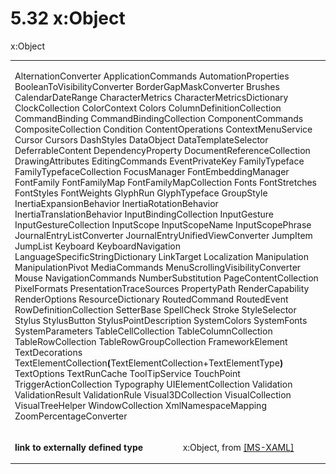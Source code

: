 <html dir="LTR" xmlns:mshelp="http://msdn.microsoft.com/mshelp" xmlns:ddue="http://ddue.schemas.microsoft.com/authoring/2003/5" xmlns:xlink="http://www.w3.org/1999/xlink" xmlns:tool="http://www.microsoft.com/tooltip"><body><input type="hidden" id="userDataCache" class="userDataStyle"><input type="hidden" id="hiddenScrollOffset"><img id="dropDownImage" style="display:none; height:0; width:0;" src="../local/drpdown.gif"><img id="dropDownHoverImage" style="display:none; height:0; width:0;" src="../local/drpdown_orange.gif"><img id="collapseImage" style="display:none; height:0; width:0;" src="../local/collapse.gif"><img id="expandImage" style="display:none; height:0; width:0;" src="../local/exp.gif"><img id="collapseAllImage" style="display:none; height:0; width:0;" src="../local/collall.gif"><img id="expandAllImage" style="display:none; height:0; width:0;" src="../local/expall.gif"><img id="copyImage" style="display:none; height:0; width:0;" src="../local/copycode.gif"><img id="copyHoverImage" style="display:none; height:0; width:0;" src="../local/copycodeHighlight.gif"><div id="header"><h1 class="heading">5.32 x:Object</h1></div><div id="mainSection"><div id="mainBody"><div id="allHistory" class="saveHistory" onsave="saveAll()" onload="loadAll()"></div>
				<p xmlns:wsd="http://wsdev.schemas.microsoft.com/authoring/2008/2" xmlns:msxsl="urn:schemas-microsoft-com:xslt" xmlns:script="urn:script" xmlns:build="urn:build">
				</p>
			<div id="sectionSection0" class="section" name="collapseableSection"><content xmlns="http://ddue.schemas.microsoft.com/authoring/2003/5" xmlns:wsd="http://wsdev.schemas.microsoft.com/authoring/2008/2" xmlns:msxsl="urn:schemas-microsoft-com:xslt" xmlns:script="urn:script" xmlns:build="urn:build">
				</content></div><div id="sectionSection1" class="section" name="collapseableSection"><content xmlns="http://ddue.schemas.microsoft.com/authoring/2003/5" xmlns:wsd="http://wsdev.schemas.microsoft.com/authoring/2008/2" xmlns:msxsl="urn:schemas-microsoft-com:xslt" xmlns:script="urn:script" xmlns:build="urn:build">
					<p xmlns="">x:Object</p>
					<p xmlns=""><b></b></p><table class="ProtocolAuthoredTable" xmlns=""><tr>
								<td colspan="2">
									<p>
										<mshelp:link keywords="403dd3dc-11ce-4545-844c-8be7c039c5f8" tabindex="0">AlternationConverter</mshelp:link> <mshelp:link keywords="04bd10c0-e8c9-41c4-8a93-89904ec1dd66" tabindex="0">ApplicationCommands</mshelp:link> <mshelp:link keywords="385ae14f-7543-4179-9bdd-3ce53dc797df" tabindex="0">AutomationProperties</mshelp:link> <mshelp:link keywords="81aeb050-3915-47fb-ae23-259709183d8a" tabindex="0">BooleanToVisibilityConverter</mshelp:link> <mshelp:link keywords="caed4089-5ce2-475e-abb4-258bb4b26152" tabindex="0">BorderGapMaskConverter</mshelp:link> <mshelp:link keywords="a30b7c48-cb6c-4e58-a90c-d586f7e31805" tabindex="0">Brushes</mshelp:link> <mshelp:link keywords="9ab89fe7-dde2-4987-b9e9-1dd9615b499c" tabindex="0">CalendarDateRange</mshelp:link> <mshelp:link keywords="b5bf1127-8d57-4d0b-84f8-6267874068fb" tabindex="0">CharacterMetrics</mshelp:link> <mshelp:link keywords="0b24522f-2719-41e7-ae45-75bcb62b5209" tabindex="0">CharacterMetricsDictionary</mshelp:link> <mshelp:link keywords="639a5d70-ef02-4e04-a196-a52c4a0257df" tabindex="0">ClockCollection</mshelp:link> <mshelp:link keywords="0b58156e-4902-45ad-906e-bd67f6293d1d" tabindex="0">ColorContext</mshelp:link> <mshelp:link keywords="4de30d65-fe8a-4e20-ab53-c91b0e48d8ab" tabindex="0">Colors</mshelp:link> <mshelp:link keywords="60495a32-3546-4fc5-80c3-2dfbe63e5545" tabindex="0">ColumnDefinitionCollection</mshelp:link> <mshelp:link keywords="4c6379d3-e12d-465e-9305-66560ec94a6e" tabindex="0">CommandBinding</mshelp:link> <mshelp:link keywords="33258a9c-afb5-4e1c-8dd9-fc821c2632ed" tabindex="0">CommandBindingCollection</mshelp:link> <mshelp:link keywords="4821b3d1-553b-490a-bdf2-30b29f64fd1c" tabindex="0">ComponentCommands</mshelp:link> <mshelp:link keywords="36c38c90-f51f-46b6-ab3e-52ec5b60684a" tabindex="0">CompositeCollection</mshelp:link> <mshelp:link keywords="55f8ef30-8c0f-4a0a-b1d7-2923e9604f6e" tabindex="0">Condition</mshelp:link> <mshelp:link keywords="fca63c46-a1f6-4c62-be4b-08fd7097e067" tabindex="0">ContentOperations</mshelp:link> <mshelp:link keywords="d5a4ecb0-2a07-49c7-8f5b-63e0dd5ee8b8" tabindex="0">ContextMenuService</mshelp:link> <mshelp:link keywords="d1fda2ef-e3e3-430b-87bd-a94622ee8add" tabindex="0">Cursor</mshelp:link> <mshelp:link keywords="5684a591-a53b-4b52-bbe0-1d3f7a472ab3" tabindex="0">Cursors</mshelp:link> <mshelp:link keywords="c18ce33e-cfc4-4044-bda8-e357d945df3b" tabindex="0">DashStyles</mshelp:link> <mshelp:link keywords="7825e7dc-a839-414d-9516-e1701f057cd0" tabindex="0">DataObject</mshelp:link> <mshelp:link keywords="b303673f-acd3-4bd2-b0ec-f85111bb657b" tabindex="0">DataTemplateSelector</mshelp:link> <mshelp:link keywords="c6837c0f-458b-4e51-936c-265693fabe3a" tabindex="0">DeferrableContent</mshelp:link> <mshelp:link keywords="6e192d73-8f0d-4587-be81-e0dff75bc6ca" tabindex="0">DependencyProperty</mshelp:link> <mshelp:link keywords="817deac9-b163-4fd3-99eb-16f0b0c26dc5" tabindex="0">DocumentReferenceCollection</mshelp:link> <mshelp:link keywords="863d2dee-52b1-4a9e-82a7-f85238f7ef44" tabindex="0">DrawingAttributes</mshelp:link> <mshelp:link keywords="5a9cfb39-a96d-4561-9a70-57990be5321d" tabindex="0">EditingCommands</mshelp:link> <mshelp:link keywords="09577b28-53f5-4781-8eb8-57b00d0ee00f" tabindex="0">EventPrivateKey</mshelp:link> <mshelp:link keywords="b7d99827-2e7e-4474-bcb6-f9c676cd5555" tabindex="0">FamilyTypeface</mshelp:link> <mshelp:link keywords="f8b21183-f244-49a8-9ff3-987d7227f9ea" tabindex="0">FamilyTypefaceCollection</mshelp:link> <mshelp:link keywords="cef6c8b6-f6fc-432c-990d-64bd628a7ab1" tabindex="0">FocusManager</mshelp:link> <mshelp:link keywords="d1a1d2fa-c089-46c2-bdb9-b328bffd9407" tabindex="0">FontEmbeddingManager</mshelp:link> <mshelp:link keywords="76712885-c255-4d60-a80c-e0a25510ac1f" tabindex="0">FontFamily</mshelp:link> <mshelp:link keywords="17e43209-4848-4c05-81e6-f9b4d7610b57" tabindex="0">FontFamilyMap</mshelp:link> <mshelp:link keywords="7ce12c66-8208-409d-9383-8dff6d58e8bc" tabindex="0">FontFamilyMapCollection</mshelp:link> <mshelp:link keywords="9573e06d-380f-44d5-bd67-e087f5b5e201" tabindex="0">Fonts</mshelp:link> <mshelp:link keywords="fd6d689d-5ffb-4724-a765-8daa77035230" tabindex="0">FontStretches</mshelp:link> <mshelp:link keywords="a91ff993-e930-4ded-af1d-528cdda7ff03" tabindex="0">FontStyles</mshelp:link> <mshelp:link keywords="7ddec522-fd07-46e5-bb58-06be4add3adf" tabindex="0">FontWeights</mshelp:link> <mshelp:link keywords="efe98fd5-94e2-434b-861f-df06e61bdffe" tabindex="0">GlyphRun</mshelp:link> <mshelp:link keywords="fff9cd40-cf86-466c-8246-21caf508fcab" tabindex="0">GlyphTypeface</mshelp:link> <mshelp:link keywords="aa9899bf-b3b7-40da-8eb3-3a962b6c190d" tabindex="0">GroupStyle</mshelp:link> <mshelp:link keywords="de66efde-1e5e-4344-9dc0-ffafb61c3995" tabindex="0">InertiaExpansionBehavior</mshelp:link> <mshelp:link keywords="d987aa0c-9e51-49f7-85fd-13a78e30cc00" tabindex="0">InertiaRotationBehavior</mshelp:link> <mshelp:link keywords="fadc191f-8e81-4639-a26a-712423b8754c" tabindex="0">InertiaTranslationBehavior</mshelp:link> <mshelp:link keywords="fc5262f7-ced5-47be-810e-7355585592d8" tabindex="0">InputBindingCollection</mshelp:link> <mshelp:link keywords="722f1bc7-aa0d-4e63-82d8-7cc75790e280" tabindex="0">InputGesture</mshelp:link> <mshelp:link keywords="81c93c5b-ab38-43f3-828c-90de0f1afe54" tabindex="0">InputGestureCollection</mshelp:link> <mshelp:link keywords="4650271c-94a6-4292-aefa-0d1c5774501b" tabindex="0">InputScope</mshelp:link> <mshelp:link keywords="5348dddc-10fc-4694-99f8-3893ffa9c3e7" tabindex="0">InputScopeName</mshelp:link> <mshelp:link keywords="3481140b-dde9-4deb-92ed-49f162ec80a9" tabindex="0">InputScopePhrase</mshelp:link> <mshelp:link keywords="24615fbb-66c3-47ab-9bd7-6fa1dc65448d" tabindex="0">JournalEntryListConverter</mshelp:link> <mshelp:link keywords="9003bac2-858d-4222-b38b-4444857d912a" tabindex="0">JournalEntryUnifiedViewConverter</mshelp:link> <mshelp:link keywords="4a381264-7d74-441e-b12c-1101cc70c3dc" tabindex="0">JumpItem</mshelp:link> <mshelp:link keywords="911e9305-c9ec-487e-8b17-fb81bc2f8320" tabindex="0">JumpList</mshelp:link> <mshelp:link keywords="f5ba918a-5b23-4b42-983a-efbbfae406a4" tabindex="0">Keyboard</mshelp:link> <mshelp:link keywords="b772386d-aae9-44f1-aba4-8449d5a2d601" tabindex="0">KeyboardNavigation</mshelp:link> <mshelp:link keywords="90eeed1f-65df-4951-afce-7719c5918ec4" tabindex="0">LanguageSpecificStringDictionary</mshelp:link> <mshelp:link keywords="65cb00d2-7285-4a7a-a441-57670fefc048" tabindex="0">LinkTarget</mshelp:link> <mshelp:link keywords="71a4fe4a-8ac5-4b81-87a6-bbed1e388db6" tabindex="0">Localization</mshelp:link> <mshelp:link keywords="acad5b7b-0696-4e08-9bb5-1ca7d53d6694" tabindex="0">Manipulation</mshelp:link> <mshelp:link keywords="5afd2541-5eb5-4496-a29d-de292011d4a1" tabindex="0">ManipulationPivot</mshelp:link> <mshelp:link keywords="fea67381-6b50-4335-9af6-ac74e91ad58f" tabindex="0">MediaCommands</mshelp:link> <mshelp:link keywords="bc13f6dd-ebdf-4cf8-a246-f31fb1957e1c" tabindex="0">MenuScrollingVisibilityConverter</mshelp:link> <mshelp:link keywords="586613b2-f598-42b5-9c2b-a88ba81f828b" tabindex="0">Mouse</mshelp:link> <mshelp:link keywords="c601de90-0d39-4483-b239-678502f1dbd3" tabindex="0">NavigationCommands</mshelp:link> <mshelp:link keywords="52b10fb2-70bb-48fc-a308-5c3c24f42fc0" tabindex="0">NumberSubstitution</mshelp:link> <mshelp:link keywords="9ec619fe-b3bb-4f8f-9f7c-609c585587d3" tabindex="0">PageContentCollection</mshelp:link> <mshelp:link keywords="6c7c4d1f-6f40-49bd-8910-ed721c4bc9fc" tabindex="0">PixelFormats</mshelp:link> <mshelp:link keywords="153964d9-49b6-4ea3-a7d7-d18fd06af547" tabindex="0">PresentationTraceSources</mshelp:link> <mshelp:link keywords="b864fd56-dd96-4f03-a661-4824b53ab2d2" tabindex="0">PropertyPath</mshelp:link> <mshelp:link keywords="f1bfe05d-d4f9-4588-a3ed-74b8bd88e782" tabindex="0">RenderCapability</mshelp:link> <mshelp:link keywords="4a828c41-e54e-4455-8793-683086f47da3" tabindex="0">RenderOptions</mshelp:link> <mshelp:link keywords="b16e2542-7d8f-4e40-b48b-9eab38dcbb01" tabindex="0">ResourceDictionary</mshelp:link> <mshelp:link keywords="0d697192-f445-42cb-bae3-dd3eea48ea08" tabindex="0">RoutedCommand</mshelp:link> <mshelp:link keywords="2399470f-be41-48c4-a8f0-5279ba81368d" tabindex="0">RoutedEvent</mshelp:link> <mshelp:link keywords="97c86609-eec5-4092-9eae-3b17392fccae" tabindex="0">RowDefinitionCollection</mshelp:link> <mshelp:link keywords="4f92ff54-1af5-4a1e-ac09-4ce9f8441f05" tabindex="0">SetterBase</mshelp:link> <mshelp:link keywords="08471f7c-06c1-467f-b9a5-31adfb5d6414" tabindex="0">SpellCheck</mshelp:link> <mshelp:link keywords="5c6c7b18-c1eb-4e85-bd64-98d5c53c3223" tabindex="0">Stroke</mshelp:link> <mshelp:link keywords="46d0dc6c-a5a1-41dd-82c1-89971ca5222c" tabindex="0">StyleSelector</mshelp:link> <mshelp:link keywords="4fea9e0f-b704-47cd-8616-7f18a59062ec" tabindex="0">Stylus</mshelp:link> <mshelp:link keywords="4dac029c-b874-4951-8974-6e4e1c2b8219" tabindex="0">StylusButton</mshelp:link> <mshelp:link keywords="35760641-fa8e-40be-a51b-f1e838dc5924" tabindex="0">StylusPointDescription</mshelp:link> <mshelp:link keywords="5d35cb1f-16db-4d99-9b28-725db19fbddf" tabindex="0">SystemColors</mshelp:link> <mshelp:link keywords="73c5a8c4-8f8f-41b0-b9c0-89d1697591b2" tabindex="0">SystemFonts</mshelp:link> <mshelp:link keywords="05228bdd-9614-4bbd-a487-386bb8c79f72" tabindex="0">SystemParameters</mshelp:link> <mshelp:link keywords="9d0d9a6e-c89a-4e5d-89a0-5e1f70914d46" tabindex="0">TableCellCollection</mshelp:link> <mshelp:link keywords="3ba37545-f81b-48ab-bdd1-e7f8306e6936" tabindex="0">TableColumnCollection</mshelp:link> <mshelp:link keywords="d75fb5ab-155b-4bc5-be47-e6ae6c471ee4" tabindex="0">TableRowCollection</mshelp:link> <mshelp:link keywords="4b74898c-015c-4a85-9644-83f9e26ac82e" tabindex="0">TableRowGroupCollection</mshelp:link> <mshelp:link keywords="cd8a3b6b-b281-4837-a172-885a46e2fa4e" tabindex="0">FrameworkElement</mshelp:link> <mshelp:link keywords="a6727c71-22ff-4125-82a5-e7d8858e3c9e" tabindex="0">TextDecorations</mshelp:link> <mshelp:link keywords="7b6aa547-96d7-4354-ae2f-3b901ac241a7" tabindex="0">TextElementCollection</mshelp:link><b>(</b>TextElementCollection+TextElementType<b>) </b><mshelp:link keywords="1b22380e-9359-4e3e-a861-b509c8656574" tabindex="0">TextOptions</mshelp:link> <mshelp:link keywords="a599d8bb-af61-4599-b749-7cab23885664" tabindex="0">TextRunCache</mshelp:link> <mshelp:link keywords="3cf4880e-fe1d-4576-be66-02298393fb9b" tabindex="0">ToolTipService</mshelp:link> <mshelp:link keywords="8abe9794-da4f-4da5-bd5f-f08b59f1a40f" tabindex="0">TouchPoint</mshelp:link> <mshelp:link keywords="32cd748e-851e-4b5f-b484-ec0ac7f8be33" tabindex="0">TriggerActionCollection</mshelp:link> <mshelp:link keywords="5d532691-7df1-4211-aad7-81034232b034" tabindex="0">Typography</mshelp:link> <mshelp:link keywords="556ee152-fc0a-4c1b-aa55-0b4e1d66a712" tabindex="0">UIElementCollection</mshelp:link> <mshelp:link keywords="8f037f41-cb5d-49d8-9134-bb885e2879bf" tabindex="0">Validation</mshelp:link> <mshelp:link keywords="4aa0b5e9-ca35-4d5e-b347-9640047a584f" tabindex="0">ValidationResult</mshelp:link> <mshelp:link keywords="1f3445f5-1f96-4baf-acee-ae06a1b265ed" tabindex="0">ValidationRule</mshelp:link> <mshelp:link keywords="538f4e30-802a-41d9-a3a7-b6fdc0ca03be" tabindex="0">Visual3DCollection</mshelp:link> <mshelp:link keywords="bc27a7b9-fe4b-4858-a0d3-8ebf4be5ff8d" tabindex="0">VisualCollection</mshelp:link> <mshelp:link keywords="16e90d46-348a-48fb-8600-aa35887a10eb" tabindex="0">VisualTreeHelper</mshelp:link> <mshelp:link keywords="5440f064-e11f-437c-9d02-67bba34bc6c4" tabindex="0">WindowCollection</mshelp:link> <mshelp:link keywords="4faef9a2-b427-44ed-877e-40344a5c315d" tabindex="0">XmlNamespaceMapping</mshelp:link> <mshelp:link keywords="0a7b5fe1-f5af-447f-b66d-ed766b49e558" tabindex="0">ZoomPercentageConverter</mshelp:link></p>
								</td>
							</tr><tr>
							<td>
								<p>
									<b>link to externally defined type</b>
								</p>
							</td>
							<td>
								<p>x:Object, from <a href="http://go.microsoft.com/fwlink/?LinkId=390714 " alt="" target="_blank"><linktext xmlns="http://ddue.schemas.microsoft.com/authoring/2003/5">[MS-XAML]</linktext></a></p>
							</td>
						</tr></table>
				</content></div><!--[if gte IE 5]>
			<tool:tip element="languageFilterToolTip" avoidmouse="false"/>
		<![endif]--></div><a name="feedback"></a><span></span></div></body></html>